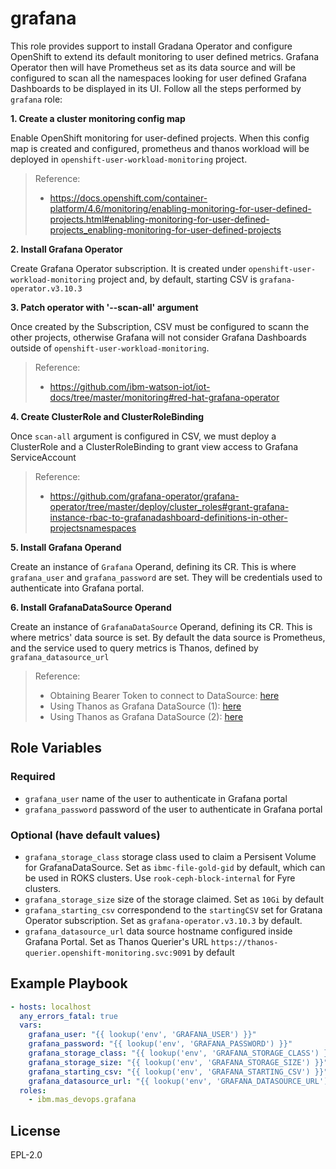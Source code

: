 grafana
==========

This role provides support to install Gradana Operator and configure OpenShift to extend its default monitoring to user defined metrics. Grafana Operator then will have Prometheus set as its data source and will be configured to scan all the namespaces looking for user defined Grafana Dashboards to be displayed in its UI. Follow all the steps performed by `grafana` role:

**1. Create a cluster monitoring config map**

Enable OpenShift monitoring for user-defined projects. When this config map is created and configured, prometheus and thanos workload will be deployed in `openshift-user-workload-monitoring` project.

> Reference:
> - https://docs.openshift.com/container-platform/4.6/monitoring/enabling-monitoring-for-user-defined-projects.html#enabling-monitoring-for-user-defined-projects_enabling-monitoring-for-user-defined-projects


**2. Install Grafana Operator**

Create Grafana Operator subscription. It is created under `openshift-user-workload-monitoring` project and, by default, starting CSV is `grafana-operator.v3.10.3`

**3. Patch operator with '--scan-all' argument**

Once created by the Subscription, CSV must be configured to scann the other projects, otherwise Grafana will not consider Grafana Dashboards outside of `openshift-user-workload-monitoring`.

> Reference:
> - https://github.com/ibm-watson-iot/iot-docs/tree/master/monitoring#red-hat-grafana-operator

**4. Create ClusterRole and ClusterRoleBinding**

Once `scan-all` argument is configured in CSV, we must deploy a ClusterRole and a ClusterRoleBinding to grant view access to Grafana ServiceAccount

> Reference:
> - https://github.com/grafana-operator/grafana-operator/tree/master/deploy/cluster_roles#grant-grafana-instance-rbac-to-grafanadashboard-definitions-in-other-projectsnamespaces

**5. Install Grafana Operand**

Create an instance of `Grafana` Operand, defining its CR. This is where `grafana_user` and `grafana_password` are set. They will be credentials used to authenticate into Grafana portal.

**6. Install GrafanaDataSource Operand**

Create an instance of `GrafanaDataSource` Operand, defining its CR. This is where metrics' data source is set. By default the data source is Prometheus, and the service used to query metrics is Thanos, defined by `grafana_datasource_url`

> Reference: 
> - Obtaining Bearer Token to connect to DataSource: [here](https://github.com/ibm-watson-iot/iot-docs/tree/master/monitoring#grafana-datasource)
> - Using Thanos as Grafana DataSource (1): [here](https://docs.openshift.com/container-platform/4.6/monitoring/enabling-monitoring-for-user-defined-projects.html#accessing-metrics-from-outside-cluster_enabling-monitoring-for-user-defined-projects)
> - Using Thanos as Grafana DataSource (2): [here](https://github.com/OpenLiberty/open-liberty-operator/issues/190#issuecomment-683427911)


Role Variables
--------------

### Required

- `grafana_user` name of the user to authenticate in Grafana portal
- `grafana_password` password of the user to authenticate in Grafana portal

### Optional (have default values)

- `grafana_storage_class` storage class used to claim a Persisent Volume for GrafanaDataSource. Set as `ibmc-file-gold-gid` by default, which can be used in ROKS clusters. Use `rook-ceph-block-internal` for Fyre clusters.
- `grafana_storage_size` size of the storage claimed. Set as `10Gi` by default
- `grafana_starting_csv` correspondend to the `startingCSV` set for Gratana Operator subscription. Set as `grafana-operator.v3.10.3` by default.
- `grafana_datasource_url` data source hostname configured inside Grafana Portal. Set as Thanos Querier's URL `https://thanos-querier.openshift-monitoring.svc:9091` by default


Example Playbook
----------------

```yaml
- hosts: localhost
  any_errors_fatal: true
  vars:
    grafana_user: "{{ lookup('env', 'GRAFANA_USER') }}"
    grafana_password: "{{ lookup('env', 'GRAFANA_PASSWORD') }}"
    grafana_storage_class: "{{ lookup('env', 'GRAFANA_STORAGE_CLASS') }}"
    grafana_storage_size: "{{ lookup('env', 'GRAFANA_STORAGE_SIZE') }}"
    grafana_starting_csv: "{{ lookup('env', 'GRAFANA_STARTING_CSV') }}"
    grafana_datasource_url: "{{ lookup('env', 'GRAFANA_DATASOURCE_URL') }}"
  roles:
    - ibm.mas_devops.grafana
```

License
-------

EPL-2.0